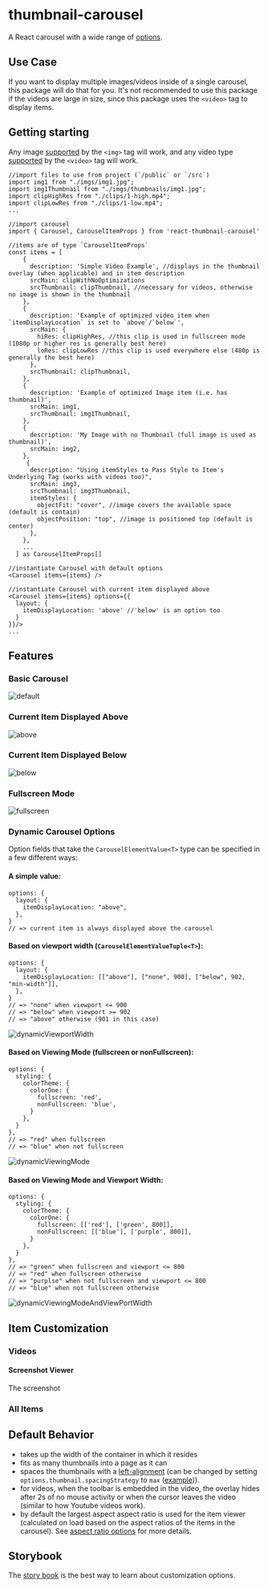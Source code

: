 # thumbnail-carousel

A React carousel with a wide range of [options](https://beschuetzer.github.io/thumbnail-carousel/?path=/docs/thumbnail-carousel-layout--docs).

## Use Case

If you want to display multiple images/videos inside of a single carousel, this package will do that for you. It's not recommended to use this package if the videos are large in size, since this package uses the `<video>` tag to display items.

## Getting starting

Any image [supported](https://developer.mozilla.org/en-US/docs/Web/HTML/Element/img#supported_image_formats) by the `<img>` tag will work,
and any video type [supported](https://developer.mozilla.org/en-US/docs/Web/HTML/Element/video) by the `<video>` tag will work.

```
//import files to use from project (`/public` or `/src`)
import img1 from "./imgs/img1.jpg";
import img1Thumbnail from "./imgs/thumbnails/img1.jpg";
import clipHighRes from "./clips/1-high.mp4";
import clipLowRes from "./clips/1-low.mp4";
...

//import carousel
import { Carousel, CarouselItemProps } from 'react-thumbnail-carousel'

//items are of type `CarouselItemProps`
const items = [
    {
      description: 'Simple Video Example', //displays in the thumbnail overlay (when applicable) and in item description
      srcMain: clipWithNoOptimizations
      srcThumbnail: clipThumbnail, //necessary for videos, otherwise no image is shown in the thumbnail
    },
    {
      description: 'Example of optimized video item when `itemDisplayLocation` is set to `above`/`below`',
      srcMain: {
        hiRes: clipHighRes, //this clip is used in fullscreen mode (1080p or higher res is generally best here)
        loRes: clipLowRes //this clip is used everywhere else (480p is generally the best here)
      },
      srcThumbnail: clipThumbnail,
    },
    {
      description: 'Example of optimized Image item (i.e. has thumbnail)',
      srcMain: img1,
      srcThumbnail: img1Thumbnail,
    },
    {
      description: 'My Image with no Thumbnail (full image is used as thumbnail)',
      srcMain: img2,
    },
     {
      description: "Using itemStyles to Pass Style to Item's Underlying Tag (works with videos too)",
      srcMain: img3,
      srcThumbnail: img3Thumbnail,
      itemStyles: {
        objectFit: "cover", //image covers the available space (default is contain)
        objectPosition: "top", //image is positioned top (default is center)
      },
    },
    ...
  ] as CarouselItemProps[]

//instantiate Carousel with default options
<Carousel items={items} />

//instantiate Carousel with current item displayed above
<Carousel items={items} options={{
  layout: {
    itemDisplayLocation: 'above' //'below' is an option too
  }
}}/>
...
```

## Features

### Basic Carousel

![default](https://github.com/Beschuetzer/thumbnail-carousel/assets/62818816/dfb166a6-9768-465d-b782-d01aac48fe28)

### Current Item Displayed Above

![above](https://github.com/Beschuetzer/thumbnail-carousel/assets/62818816/c1e1a7ec-37c0-4227-a503-27498727e7fc)

### Current Item Displayed Below

![below](https://github.com/Beschuetzer/thumbnail-carousel/assets/62818816/2a6ff3d7-1db5-466b-8121-1527640c5a44)

### Fullscreen Mode

![fullscreen](https://github.com/Beschuetzer/thumbnail-carousel/assets/62818816/232c74ec-832c-44c1-b797-d30644b0520b)

### Dynamic Carousel Options

Option fields that take the `CarouselElementValue<T>` type can be specified in a few different ways:

#### A simple value:

```
options: {
  layout: {
    itemDisplayLocation: "above",
  },
}
// => current item is always displayed above the carousel
```

#### Based on viewport width (`CarouselElementValueTuple<T>`):

```
options: {
  layout: {
    itemDisplayLocation: [["above"], ["none", 900], ["below", 902, "min-width"]],
  },
}
// => "none" when viewport <= 900
// => "below" when viewport >= 902
// => "above" otherwise (901 in this case)
```

![dynamicViewportWidth](https://github.com/Beschuetzer/thumbnail-carousel/assets/62818816/a40f1358-cd0a-4098-9b10-c8e99e7a00bb)

#### Based on Viewing Mode (fullscreen or nonFullscreen):

```
options: {
  styling: {
    colorTheme: {
      colorOne: {
        fullscreen: 'red',
        nonFullscreen: 'blue',
      }
    },
  }
},
// => "red" when fullscreen
// => "blue" when not fullscreen
```

![dynamicViewingMode](https://github.com/Beschuetzer/thumbnail-carousel/assets/62818816/a03f81c2-f907-4c45-a7d6-c32706fa4d94)

#### Based on Viewing Mode and Viewport Width:

```
options: {
  styling: {
    colorTheme: {
      colorOne: {
        fullscreen: [['red'], ['green', 800]],
        nonFullscreen: [['blue'], ['purple', 800]],
      }
    },
  }
},
// => "green" when fullscreen and viewport <= 800
// => "red" when fullscreen otherwise
// => "purplse" when not fullscreen and viewport <= 800
// => "blue" when not fullscreen otherwise
```

![dynamicViewingModeAndViewPortWidth](https://github.com/Beschuetzer/thumbnail-carousel/assets/62818816/a818741b-29f5-4f38-b1b4-61edd564c0df)

## Item Customization

### Videos

#### Screenshot Viewer

The screenshot

### All Items

## Default Behavior

- takes up the width of the container in which it resides
- fits as many thumbnails into a page as it can
- spaces the thumbnails with a [left-alignment](https://beschuetzer.github.io/thumbnail-carousel/?path=/story/thumbnail-carousel-layout--layout-3) (can be changed by setting `options.thumbnail.spacingStrategy` to `max` ([example](https://beschuetzer.github.io/thumbnail-carousel/?path=/story/thumbnail-carousel-layout--layout-4))).
- for videos, when the toolbar is embedded in the video, the overlay hides after 2s of no mouse activity or when the cursor leaves the video (similar to how Youtube videos work).
- by default the largest aspect aspect ratio is used for the item viewer (calculated on load based on the aspect ratios of the items in the carousel). See [aspect ratio options](https://beschuetzer.github.io/thumbnail-carousel/?path=/docs/thumbnail-carousel-aspect-ratio-options--docs) for more details.

## Storybook

The [story book](https://beschuetzer.github.io/thumbnail-carousel/?path=/docs/thumbnail-carousel-layout--docs) is the best way to learn about customization options.

